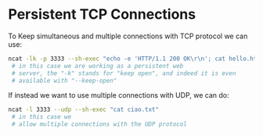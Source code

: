 # Persistent TCP Connections

To Keep simultaneous and multiple connections with TCP protocol
we can use:

```sh
ncat -lk -p 3333 --sh-exec "echo -e 'HTTP/1.1 200 OK\r\n'; cat hello.http"
 # in this case we are working as a persistent web
 # server, the "-k" stands for "keep open", and indeed it is even
 # available with "--keep-open"
```

If instead we want to use multiple connections with UDP, we can
do:

```sh
ncat -l 3333 --udp --sh-exec "cat ciao.txt"
 # in this case we
 # allow multiple connections with the UDP protocol
```


